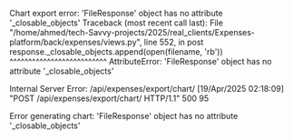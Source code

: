 
Chart export error: 'FileResponse' object has no attribute '_closable_objects'
Traceback (most recent call last):
  File "/home/ahmed/tech-Savvy-projects/2025/real_clients/Expenses-platform/back/expenses/views.py", line 552, in post
    response._closable_objects.append(open(filename, 'rb'))
    ^^^^^^^^^^^^^^^^^^^^^^^^^^
AttributeError: 'FileResponse' object has no attribute '_closable_objects'

Internal Server Error: /api/expenses/export/chart/
[19/Apr/2025 02:18:09] "POST /api/expenses/export/chart/ HTTP/1.1" 500 95




Error generating chart: 'FileResponse' object has no attribute '_closable_objects'
